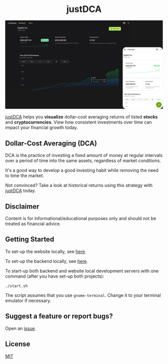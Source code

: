 <h1 align="center">justDCA</h1>

<img src="./assets/banner.png" alt="banner">

[justDCA](https://just-dca.pages.dev/) helps you **visualize** dollar-cost averaging returns of listed **stocks** and **cryptocurrencies**. View how consistent investments over time can impact your financial growth today.

## Dollar-Cost Averaging (DCA)

DCA is the practice of investing a fixed amount of money at regular intervals over a period of time into the same assets, regardless of market conditions.

It's a good way to develop a good investing habit while removing the need to time the market.

Not convinced? Take a look at historical returns using this strategy with [justDCA](https://just-dca.pages.dev/) today.

## Disclaimer

Content is for informational/educational purposes only and should not be treated as financial advice.

## Getting Started

To set-up the website locally, see [here](https://github.com/junnjiee16/just-dca/blob/main/website/README.md).

To set-up the backend locally, see [here](https://github.com/junnjiee16/just-dca/blob/main/backend/README.md).

To start-up both backend and website local development servers with one command (after you have set-up both projects):

```
./start.sh
```

The script assumes that you use `gnome-terminal`. Change it to your terminal emulator if necessary.

## Suggest a feature or report bugs?

Open an [issue](https://github.com/junnjiee16/just-dca/issues).

## License

[MIT](https://github.com/junnjiee16/just-dca)
